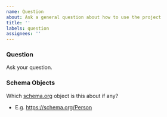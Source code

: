 ```yaml
---
name: Question
about: Ask a general question about how to use the project
title: ''
labels: question
assignees: ''
---
```


### Question

Ask your question.

### Schema Objects

Which [schema.org](https://schema.org) object is this about if any?

- E.g. https://schema.org/Person
